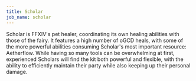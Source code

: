 ```yaml
---
title: Scholar
job_name: scholar
---
```

Scholar is FFXIV's pet healer, coordinating its own healing abilities with those of the fairy. It features a high number of oGCD heals, with some of the more powerful abilities consuming Scholar's most important resource: Aetherflow. While having so many tools can be overwhelming at first, experienced Scholars will find the kit both powerful and flexible, with the ability to efficiently maintain their party while also keeping up their personal damage.